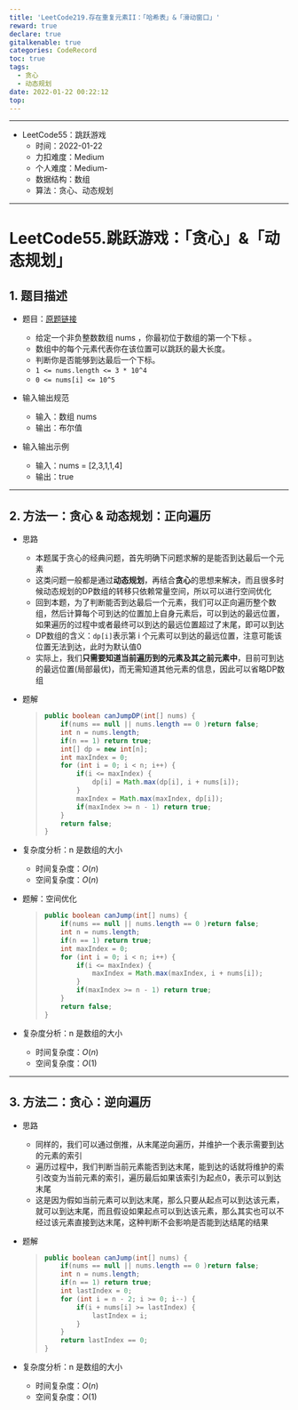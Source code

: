 ```yaml
---
title: 'LeetCode219.存在重复元素II：「哈希表」&「滑动窗口」'
reward: true
declare: true
gitalkenable: true
categories: CodeRecord
toc: true
tags:
  - 贪心
  - 动态规划
date: 2022-01-22 00:22:12
top:
---
```

---

* LeetCode55：跳跃游戏
  * 时间：2022-01-22
  * 力扣难度：Medium
  * 个人难度：Medium-
  * 数据结构：数组
  * 算法：贪心、动态规划


---

<!-- more -->

# LeetCode55.跳跃游戏：「贪心」&「动态规划」

## 1. 题目描述

* 题目：[原题链接](https://leetcode-cn.com/problems/jump-game/)

  * 给定一个非负整数数组 nums ，你最初位于数组的第一个下标 。
  * 数组中的每个元素代表你在该位置可以跳跃的最大长度。
  * 判断你是否能够到达最后一个下标。
  * `1 <= nums.length <= 3 * 10^4`
  * `0 <= nums[i] <= 10^5`

* 输入输出规范

  * 输入：数组 nums
  * 输出：布尔值

* 输入输出示例

  * 输入：nums = [2,3,1,1,4]
  * 输出：true
  

---

## 2. 方法一：贪心 & 动态规划：正向遍历

* 思路

  * 本题属于贪心的经典问题，首先明确下问题求解的是能否到达最后一个元素
  * 这类问题一般都是通过**动态规划**，再结合**贪心**的思想来解决，而且很多时候动态规划的DP数组的转移只依赖常量空间，所以可以进行空间优化
  * 回到本题，为了判断能否到达最后一个元素，我们可以正向遍历整个数组，然后计算每个可到达的位置加上自身元素后，可以到达的最远位置，如果遍历的过程中或者最终可以到达的最远位置超过了末尾，即可以到达
  * DP数组的含义：`dp[i]`表示第 i 个元素可以到达的最远位置，注意可能该位置无法到达，此时为默认值0
  * 实际上，我们**只需要知道当前遍历到的元素及其之前元素中**，目前可到达的最远位置(局部最优)，而无需知道其他元素的信息，因此可以省略DP数组
  
* 题解

  > ```java
  > public boolean canJumpDP(int[] nums) {
  >     if(nums == null || nums.length == 0 )return false;
  >     int n = nums.length;
  >     if(n == 1) return true;
  >     int[] dp = new int[n];
  >     int maxIndex = 0;
  >     for (int i = 0; i < n; i++) {
  >         if(i <= maxIndex) {
  >             dp[i] = Math.max(dp[i], i + nums[i]);
  >         }
  >         maxIndex = Math.max(maxIndex, dp[i]);
  >         if(maxIndex >= n - 1) return true;
  >     }
  >     return false;
  > }
  > ```

* 复杂度分析：n 是数组的大小

  * 时间复杂度：$O(n)$
  * 空间复杂度：$O(n)$
  
* 题解：空间优化

  > ```java
  > public boolean canJump(int[] nums) {
  >     if(nums == null || nums.length == 0 )return false;
  >     int n = nums.length;
  >     if(n == 1) return true;
  >     int maxIndex = 0;
  >     for (int i = 0; i < n; i++) {
  >         if(i <= maxIndex) {
  >             maxIndex = Math.max(maxIndex, i + nums[i]);
  >         }
  >         if(maxIndex >= n - 1) return true;
  >     }
  >     return false;
  > }
  > ```

* 复杂度分析：n 是数组的大小

  * 时间复杂度：$O(n)$
  * 空间复杂度：$O(1)$

---

## 3. 方法二：贪心：逆向遍历

* 思路

  * 同样的，我们可以通过倒推，从末尾逆向遍历，并维护一个表示需要到达的元素的索引
  * 遍历过程中，我们判断当前元素能否到达末尾，能到达的话就将维护的索引改变为当前元素的索引，遍历最后如果该索引为起点0，表示可以到达末尾
  * 这是因为假如当前元素可以到达末尾，那么只要从起点可以到达该元素，就可以到达末尾，而且假设如果起点可以到达该元素，那么其实也可以不经过该元素直接到达末尾，这种判断不会影响是否能到达结尾的结果

* 题解

  > ```java
  > public boolean canJump(int[] nums) {
  >     if(nums == null || nums.length == 0 )return false;
  >     int n = nums.length;
  >     if(n == 1) return true;
  >     int lastIndex = 0;
  >     for (int i = n - 2; i >= 0; i--) {
  >         if(i + nums[i] >= lastIndex) {
  >             lastIndex = i;
  >         }
  >     }
  >     return lastIndex == 0;
  > }
  > ```

* 复杂度分析：n 是数组的大小

  * 时间复杂度：$O(n)$
  * 空间复杂度：$O(1)$
